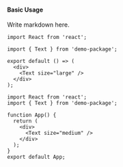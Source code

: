 #### Basic Usage

Write markdown here.

```tsx
import React from 'react';

import { Text } from 'demo-package';

export default () => (
  <div>
    <Text size="large" />
  </div>
);
```

```tsx
import React from 'react';
import { Text } from 'demo-package';

function App() {
  return (
    <div>
      <Text size="medium" />
    </div>
  );
}
export default App;
```
